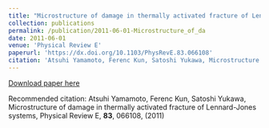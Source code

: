 ```yaml
---
title: "Microstructure of damage in thermally activated fracture of Lennard-Jones systems"
collection: publications
permalink: /publication/2011-06-01-Microstructure_of_da
date: 2011-06-01
venue: 'Physical Review E'
paperurl: 'https://dx.doi.org/10.1103/PhysRevE.83.066108'
citation: 'Atsuhi Yamamoto, Ferenc Kun, Satoshi Yukawa, Microstructure of damage in thermally activated fracture of Lennard-Jones systems, Physical Review E, <b>83</b>, 066108, (2011)'
---
```


<a href='https://dx.doi.org/10.1103/PhysRevE.83.066108'>Download paper here</a>

Recommended citation: Atsuhi Yamamoto, Ferenc Kun, Satoshi Yukawa, Microstructure of damage in thermally activated fracture of Lennard-Jones systems, Physical Review E, <b>83</b>, 066108, (2011)